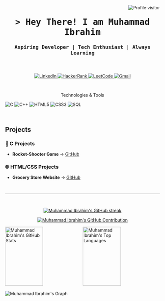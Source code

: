 

<a href="https://komarev.com/ghpvc/?username=maybethemuhammadibrahim">
  <img align="right" src="https://komarev.com/ghpvc/?username=maybethemuhammadibrahim&label=Visitors&color=88C0D0&style=flat" alt="Profile visitor" />
</a>

<!-- Intro  -->
<h1 align="center">
        <samp>&gt; Hey There! I am <b>Muhammad Ibrahim</b></samp>
</h1>

<h3 align="center"> 
  <samp>
    <h4>
     Aspiring Developer | Tech Enthusiast | Always Learning 
    </h4>
    <br>
  </samp>
</h3>

<p align="center">
 <a href="#" target="blank">
  <img src="https://img.shields.io/badge/LinkedIn-0077B5?style=for-the-badge&logo=linkedin&logoColor=white" alt="LinkedIn" />
 </a>
 <a href="#" target="blank">
  <img src="https://img.shields.io/badge/HackerRank-2EC866?style=for-the-badge&logo=hackerrank&logoColor=white" alt="HackerRank" />
 </a>
 <a href="#" target="blank">
  <img src="https://img.shields.io/badge/LeetCode-FFA116?style=for-the-badge&logo=leetcode&logoColor=white" alt="LeetCode" />
 </a>
  <a href="#" target="blank">
  <img src="https://img.shields.io/badge/Gmail-EA4335?style=for-the-badge&logo=gmail&logoColor=white" alt="Gmail" />
 </a>
</p>
<br />

<!-- About Section 
# About Me-->
<!--
<p>
 <img align="right" width="350" src="/assets/programmer.gif" alt="Coding gif" />
  
 ✌️ &emsp; Passionate about programming and problem-solving <br/><br/>
 ❤️ &emsp; Love to explore new technologies and improve my skills<br/><br/>
 📧 &emsp; Reach me anytime: [Email Placeholder] <br/><br/>
 💬 &emsp; Ask me about anything [here](https://github.com/maybethemuhammadibrahim/maybethemuhammadibrahim/issues)
</p>

<br/>
-->
<p align="center">
 Technologies & Tools
</p>

![C](https://img.shields.io/badge/C-A8B9CC?style=for-the-badge&logo=c&logoColor=white)
![C++](https://img.shields.io/badge/C++-00599C?style=for-the-badge&logo=c%2B%2B&logoColor=white)
![HTML5](https://img.shields.io/badge/HTML5-E34F26?style=for-the-badge&logo=html5&logoColor=white)
![CSS3](https://img.shields.io/badge/CSS3-1572B6?style=for-the-badge&logo=css3&logoColor=white)
![SQL](https://img.shields.io/badge/SQL-4479A1?style=for-the-badge&logo=sqlite&logoColor=white)

<br/>

## Projects

### 🚀 C Projects
- **Rocket-Shooter Game** → [GitHub](https://github.com/maybethemuhammadibrahim/Rocket-Game)

### 🌐 HTML/CSS Projects
- **Grocery Store Website** → [GitHub](https://github.com/maybethemuhammadibrahim/ICT-Project)

<br/>
<hr/>
<br/>

<p align="center">
  <a href="https://github.com/maybethemuhammadibrahim">
    <img src="https://github-readme-streak-stats.herokuapp.com/?user=maybethemuhammadibrahim&theme=nord&border=88C0D0&background=2E3440" alt="Muhammad Ibrahim's GitHub streak"/>
  </a>
</p>

<p align="center">
  <a href="https://github.com/maybethemuhammadibrahim">
    <img src="https://github-profile-summary-cards.vercel.app/api/cards/profile-details?username=maybethemuhammadibrahim&theme=nord" alt="Muhammad Ibrahim's GitHub Contribution"/>
  </a>
</p>

<a> 
    <a href="https://github.com/maybethemuhammadibrahim"><img alt="Muhammad Ibrahim's GitHub Stats" src="https://denvercoder1-github-readme-stats.vercel.app/api?username=maybethemuhammadibrahim&show_icons=true&count_private=true&theme=nord&border_color=88C0D0&bg_color=2E3440&title_color=8FBCBB&icon_color=D8DEE9" height="192px" width="49.5%"/></a>
  <a href="https://github.com/maybethemuhammadibrahim"><img alt="Muhammad Ibrahim's Top Languages" src="https://denvercoder1-github-readme-stats.vercel.app/api/top-langs/?username=maybethemuhammadibrahim&langs_count=8&layout=compact&theme=nord&border_color=88C0D0&bg_color=2E3440&title_color=8FBCBB&icon_color=D8DEE9" height="192px" width="49.5%"/></a>
  <br/>
</a>

![Muhammad Ibrahim's Graph](https://github-readme-activity-graph.vercel.app/graph?username=maybethemuhammadibrahim&custom_title=Muhammad%20Ibrahim's%20GitHub%20Activity%20Graph&bg_color=2E3440&color=88C0D0&line=88C0D0&point=88C0D0&area_color=4C566A&title_color=D8DEE9&area=true)
